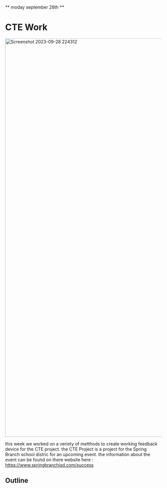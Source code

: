 ** moday september 28th **


# CTE Work # 

<img width="1280" alt="Screenshot 2023-09-28 224312" src="https://github.com/FantasticMrCat42/2023-2024/assets/129550102/57b5529c-c0c5-4bd3-9b7d-57b2c3253ad2">

this week we worked on a veriety of metthods to create working feedback device for the CTE project. the CTE Project is a project for the Spring Branch school distric for an upcoming event. the information about the event can be found on there website here : https://www.springbranchisd.com/success

## Outline ##
